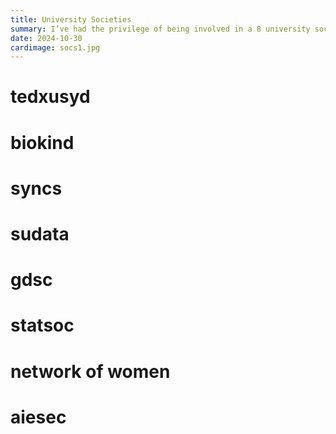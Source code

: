 ```yaml
---
title: University Societies
summary: I’ve had the privilege of being involved in a 8 university societies so far, from tech-focused groups to leadership and community-driven initiatives — all which shaped my university journey in a way that goes beyond the classroom.
date: 2024-10-30
cardimage: socs1.jpg
---
```


# tedxusyd
# biokind
# syncs
# sudata
# gdsc
# statsoc
# network of women
# aiesec